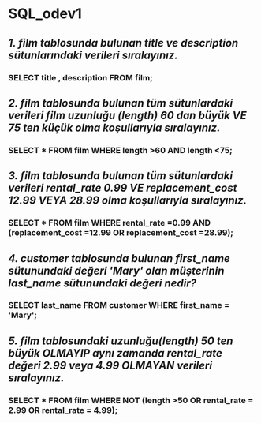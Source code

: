 # SQL_odev1
## *1. film tablosunda bulunan title ve description sütunlarındaki verileri sıralayınız.*

### **SELECT title , description FROM film;**

## *2. film tablosunda bulunan tüm sütunlardaki verileri film uzunluğu (length) 60 dan büyük VE 75 ten küçük olma koşullarıyla sıralayınız.*

### **SELECT * FROM film WHERE length >60 AND length <75;**

## *3. film tablosunda bulunan tüm sütunlardaki verileri rental_rate 0.99 VE replacement_cost 12.99 VEYA 28.99 olma koşullarıyla sıralayınız.*

### **SELECT * FROM film WHERE rental_rate =0.99 AND (replacement_cost =12.99 OR replacement_cost =28.99);**

## *4. customer tablosunda bulunan first_name sütunundaki değeri 'Mary' olan müşterinin last_name sütunundaki değeri nedir?*

### **SELECT last_name FROM customer WHERE first_name = 'Mary';**

## *5. film tablosundaki uzunluğu(length) 50 ten büyük OLMAYIP aynı zamanda rental_rate değeri 2.99 veya 4.99 OLMAYAN verileri sıralayınız.*

### **SELECT * FROM film WHERE NOT (length >50 OR rental_rate = 2.99 OR rental_rate = 4.99);**







